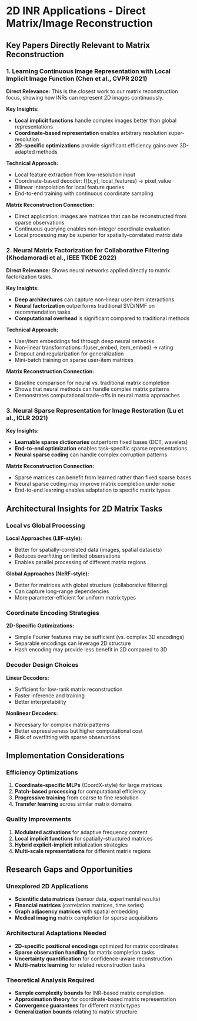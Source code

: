 # 2D INR Applications - Direct Matrix/Image Reconstruction

## Key Papers Directly Relevant to Matrix Reconstruction

### 1. Learning Continuous Image Representation with Local Implicit Image Function (Chen et al., CVPR 2021)

**Direct Relevance:** This is the closest work to our matrix reconstruction focus, showing how INRs can represent 2D images continuously.

**Key Insights:**
- **Local implicit functions** handle complex images better than global representations
- **Coordinate-based representation** enables arbitrary resolution super-resolution
- **2D-specific optimizations** provide significant efficiency gains over 3D-adapted methods

**Technical Approach:**
- Local feature extraction from low-resolution input
- Coordinate-based decoder: f((x,y), local_features) → pixel_value  
- Bilinear interpolation for local feature queries
- End-to-end training with continuous coordinate sampling

**Matrix Reconstruction Connection:**
- Direct application: images are matrices that can be reconstructed from sparse observations
- Continuous querying enables non-integer coordinate evaluation
- Local processing may be superior for spatially-correlated matrix data

### 2. Neural Matrix Factorization for Collaborative Filtering (Khodamoradi et al., IEEE TKDE 2022)

**Direct Relevance:** Shows neural networks applied directly to matrix factorization tasks.

**Key Insights:**
- **Deep architectures** can capture non-linear user-item interactions
- **Neural factorization** outperforms traditional SVD/NMF on recommendation tasks  
- **Computational overhead** is significant compared to traditional methods

**Technical Approach:**
- User/item embeddings fed through deep neural networks
- Non-linear transformations: f(user_embed, item_embed) → rating
- Dropout and regularization for generalization
- Mini-batch training on sparse user-item matrices

**Matrix Reconstruction Connection:**
- Baseline comparison for neural vs. traditional matrix completion
- Shows that neural methods can handle complex matrix patterns
- Demonstrates computational trade-offs in neural matrix approaches

### 3. Neural Sparse Representation for Image Restoration (Lu et al., ICLR 2021)

**Key Insights:**
- **Learnable sparse dictionaries** outperform fixed bases (DCT, wavelets)
- **End-to-end optimization** enables task-specific sparse representations
- **Neural sparse coding** can handle complex corruption patterns

**Matrix Reconstruction Connection:**
- Sparse matrices can benefit from learned rather than fixed sparse bases
- Neural sparse coding may improve matrix completion under noise
- End-to-end learning enables adaptation to specific matrix types

## Architectural Insights for 2D Matrix Tasks

### Local vs Global Processing

**Local Approaches (LIIF-style):**
- Better for spatially-correlated data (images, spatial datasets)  
- Reduces overfitting on limited observations
- Enables parallel processing of different matrix regions

**Global Approaches (NeRF-style):**
- Better for matrices with global structure (collaborative filtering)
- Can capture long-range dependencies
- More parameter-efficient for uniform matrix types

### Coordinate Encoding Strategies

**2D-Specific Optimizations:**
- Simple Fourier features may be sufficient (vs. complex 3D encodings)
- Separable encodings can leverage 2D structure
- Hash encoding may provide less benefit in 2D compared to 3D

### Decoder Design Choices

**Linear Decoders:**
- Sufficient for low-rank matrix reconstruction
- Faster inference and training
- Better interpretability

**Nonlinear Decoders:**
- Necessary for complex matrix patterns
- Better expressiveness but higher computational cost
- Risk of overfitting with sparse observations

## Implementation Considerations

### Efficiency Optimizations
1. **Coordinate-specific MLPs** (CoordX-style) for large matrices
2. **Patch-based processing** for computational efficiency  
3. **Progressive training** from coarse to fine resolution
4. **Transfer learning** across similar matrix domains

### Quality Improvements  
1. **Modulated activations** for adaptive frequency content
2. **Local implicit functions** for spatially-structured matrices
3. **Hybrid explicit-implicit** initialization strategies
4. **Multi-scale representations** for different matrix regions

## Research Gaps and Opportunities

### Unexplored 2D Applications
- **Scientific data matrices** (sensor data, experimental results)
- **Financial matrices** (correlation matrices, time series)  
- **Graph adjacency matrices** with spatial embedding
- **Medical imaging** matrix completion for sparse acquisitions

### Architectural Adaptations Needed
- **2D-specific positional encodings** optimized for matrix coordinates
- **Sparse observation handling** for matrix completion tasks
- **Uncertainty quantification** for confidence-aware reconstruction
- **Multi-matrix learning** for related reconstruction tasks

### Theoretical Analysis Required
- **Sample complexity bounds** for INR-based matrix completion
- **Approximation theory** for coordinate-based matrix representation  
- **Convergence guarantees** for different matrix types
- **Generalization bounds** relating to matrix structure